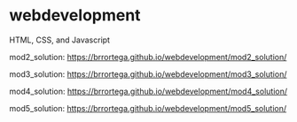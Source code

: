 # webdevelopment

HTML, CSS, and Javascript

mod2_solution: https://brrortega.github.io/webdevelopment/mod2_solution/

mod3_solution:  https://brrortega.github.io/webdevelopment/mod3_solution/

mod4_solution:  https://brrortega.github.io/webdevelopment/mod4_solution/

mod5_solution:  https://brrortega.github.io/webdevelopment/mod5_solution/